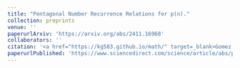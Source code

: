```yaml
---
title: "Pentagonal Number Recurrence Relations for p(n)."
collection: preprints
venue: ''
paperurlArxiv: 'https://arxiv.org/abs/2411.16968'
collaborators: ''
citation: '<a href="https://kg583.github.io/math/" target=_blank>Gomez K.</a>, <a href="https://uva.theopenscholar.com/ken-ono/" target=_blank> Ono K.</a>, Saad H., <a href="https://sites.google.com/view/ajitsingh04/home" target=_blank>Singh A.</a>, Advances in Mathematics 2025;474, Paper No. 110308.'
paperurlPublished: 'https://www.sciencedirect.com/science/article/abs/pii/S0001870825002063'
---
```

